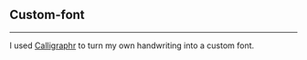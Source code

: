 ## Custom-font
---

I used [Calligraphr](https://www.calligraphr.com/en/webapp/app_home/?/) to turn my own handwriting into a custom font.
